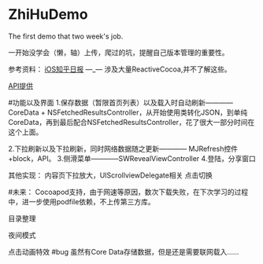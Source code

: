 # ZhiHuDemo
The first demo that two week's job.

一开始没学会（懒，轴）上传，爬过的坑，提醒自己版本管理的重要性。

参考资料：
[iOS知乎日报](https://github.com/gnou/FakeZhihuDaily) —_— 涉及大量ReactiveCocoa,并不了解这些。

[API提供](https://github.com/izzyleung/ZhihuDailyPurify/wiki/%E7%9F%A5%E4%B9%8E%E6%97%A5%E6%8A%A5-API-%E5%88%86%E6%9E%90)

#功能以及界面
1.保存数据（暂限首页列表）以及载入时自动刷新———— CoreData + NSFetchedResultsController，从开始使用类转化JSON，到单纯CoreData，再到最后配合NSFetchedResultsController，花了很大一部分时间在这个上面。

2.下拉刷新以及下拉刷新，同时网络数据随之更新———— MJRefresh控件+block，API。
3.侧滑菜单————SWRevealViewController
4.登陆，分享窗口

其他实现：
内容页下拉放大，UIScrollviewDelegate相关
点击切换

#未来：
Cocoapod支持，由于网速等原因，数次下载失败，在下次学习的过程中，进一步使用podfile依赖，不上传第三方库。

目录整理

夜间模式

点击动画特效
#bug
虽然有Core Data存储数据，但是还是需要联网载入……
